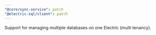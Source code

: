 ```yaml
---
"@core/sync-service": patch
"@electric-sql/client": patch
---
```


Support for managing multiple databases on one Electric (multi tenancy).
